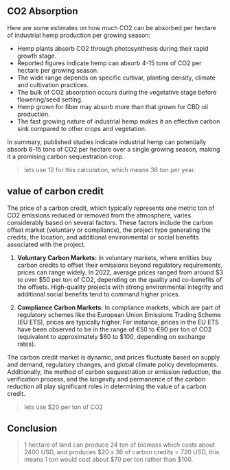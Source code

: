 ## CO2 Absorption

Here are some estimates on how much CO2 can be absorbed per hectare of industrial hemp production per growing season:

- Hemp plants absorb CO2 through photosynthesis during their rapid growth stage. 
- Reported figures indicate hemp can absorb 4-15 tons of CO2 per hectare per growing season.
- The wide range depends on specific cultivar, planting density, climate and cultivation practices.
- The bulk of CO2 absorption occurs during the vegetative stage before flowering/seed setting.
- Hemp grown for fiber may absorb more than that grown for CBD oil production. 
- The fast growing nature of industrial hemp makes it an effective carbon sink compared to other crops and vegetation. 


In summary, published studies indicate industrial hemp can potentially absorb 6-15 tons of CO2 per hectare over a single growing season, making it a promising carbon sequestration crop.

> lets use 12 for this calculation, which means 36 ton per year.

## value of carbon credit

The price of a carbon credit, which typically represents one metric ton of CO2 emissions reduced or removed from the atmosphere, varies considerably based on several factors. These factors include the carbon offset market (voluntary or compliance), the project type generating the credits, the location, and additional environmental or social benefits associated with the project.

1. **Voluntary Carbon Markets:** In voluntary markets, where entities buy carbon credits to offset their emissions beyond regulatory requirements, prices can range widely. In 2022, average prices ranged from around $3 to over $50 per ton of CO2, depending on the quality and co-benefits of the offsets. High-quality projects with strong environmental integrity and additional social benefits tend to command higher prices.

2. **Compliance Carbon Markets:** In compliance markets, which are part of regulatory schemes like the European Union Emissions Trading Scheme (EU ETS), prices are typically higher. For instance, prices in the EU ETS have been observed to be in the range of €50 to €90 per ton of CO2 (equivalent to approximately $60 to $100, depending on exchange rates).

The carbon credit market is dynamic, and prices fluctuate based on supply and demand, regulatory changes, and global climate policy developments. Additionally, the method of carbon sequestration or emission reduction, the verification process, and the longevity and permanence of the carbon reduction all play significant roles in determining the value of a carbon credit.


> lets use $20 per ton of CO2

## Conclusion

> 1 hectare of land can produce 24 ton of biomass which costs about 2400 USD, and produces $20 x 36 of carbon credits = 720 USD, this means 1 ton would cost about $70 per ton rather than $100.

